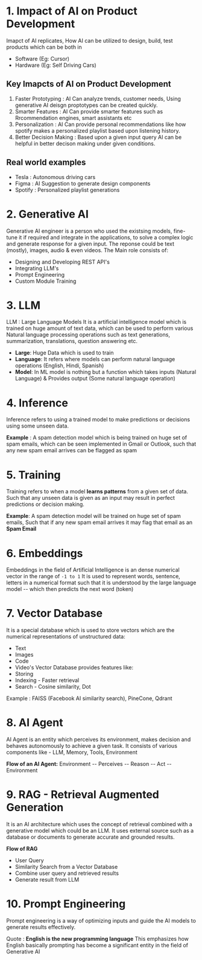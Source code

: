# 1. Impact of AI on Product Development
Imapct of AI replicates, How AI can be utilized to design, build, test products which can be both in 
- Software (Eg: Cursor)
- Hardware (Eg: Self Driving Cars)

## Key Imapcts of AI on Product Development
1. Faster Prototyping : AI Can analyze trends, customer needs, Using generative AI deisgn proptotypes can be created quickly.
2. Smarter Features : AI Can provide smarter features such as Rrcommendation engines, smart assistants etc
3. Personalization : AI Can provide personal recommendations like how spotify makes a personalized playlist based upon listening history.
4. Better Decision Making : Based upon a given input query AI can be helpful in better decison making under given conditions.

## Real world examples
- Tesla : Autonomous driving cars
- Figma : AI Suggestion to generate design components
- Spotify : Personalized playlist generations

# 2. Generative AI 
Generative AI engineer is a person who used the existsing models, fine-tune it if required and integrate in the applications, to solve a complex logic and generate response for a given input.
The reponse could be text (mostly), images, audio & even videos.
The Main role consists of:
- Designing and Developing REST API's
- Integrating LLM's
- Prompt Engineering
- Custom Module Training

# 3. LLM
LLM : Large Language Models
It is a artificial intelligence model which is trained on huge amount of text data, which can be used to perform various Natural language processing operations such as text generations, summarization, translations, question answering etc.

- **Large**: Huge Data which is used to train
- **Language**: It refers where models can perform natural language operations (English, Hindi, Spanish)
- **Model**: In ML model is nothing but a function which takes inputs (Natural Language) & Provides output (Some natural language operation)

# 4. Inference
Inference refers to using a trained model to make predictions or decisions using some unseen data.

**Example** : A spam detection model which is being trained on huge set of spam emails, which can be seen implemented in Gmail or Outlook, such that any new spam email arrives can be flagged as spam


# 5. Training 
Training refers to when a model **learns patterns** from a given set of data. Such that any unseen data is given as an input may result in perfect predictions or decision making.

**Example**: A spam detection model will be trained on huge set of spam emails, Such that if any new spam email arrives it may flag that email as an **Spam Email**

# 6. Embeddings
Embeddings in the field of Artificial Intelligence is an dense numerical vector in the range of `-1 to 1` It is used to represent words, sentence, letters in a numerical format such that it is understood by the large language model -- which then predicts the next word (token)

# 7. Vector Database
It is a special database which is used to store vectors which are the numerical representations of unstructured data:
- Text
- Images
- Code
- Video's
Vector Database provides features like:
- Storing 
- Indexing - Faster retrieval 
- Search - Cosine similarity, Dot 

Example : FAISS (Facebook AI similarity search), PineCone, Qdrant 

# 8. AI Agent
AI Agent is an entity which perceives its environment, makes decision and behaves autonomously to achieve a given task.
It consists of various components like - LLM, Memory, Tools, Environment

**Flow of an AI Agent:**
Environment -- Perceives -- Reason -- Act -- Environment 

# 9. RAG - Retrieval Augmented Generation
It is an AI architecture which uses the concept of retrieval combined with a generative model which could be an LLM.
It uses external source such as a database or documents to generate accurate and grounded results.

**Flow of RAG**
- User Query
- Similarity Search from a Vector Database
- Combine user query and retrieved results
- Generate result from LLM

# 10. Prompt Engineering
Prompt engineering is a way of optimizing inputs and guide the AI models to  generate results effectively.

Quote : **English is the new programming language**
This emphasizes how English basically prompting has become a significant entity in the field of Generative AI 
